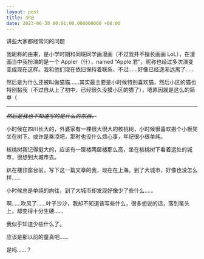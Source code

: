 ```yaml
---
layout: post
title: 杂记
date: 2023-06-30 00:01:00.000000000 +08:00
---
```


讲些大家都经常问的问题

我昵称的由来，是小学时期和同班同学画漫画（不过我并不擅长画画 LoL），在漫画当中我扮演的是一个 Appler（什），named “Apple 君”，昵称也经过多次演变变成现在这样。我和他们现在依旧保持着联系，不过……好像已经逐渐远离了……

然后是为什么还被叫做猫猫……其实最主要是小时候特别喜欢猫，然后小区的猫也特别黏我（不过自从上了初中，已经很久没摸小区的猫了），嗯原因就是这么的简单（

---

~~*然后是我也不知道写的是什么的东西。*~~

小时候在四川长大的，外婆家有一棵很大很大的核桃树，小时候很喜欢搬个小板凳坐在树下。或许是乘凉吧，那时也没什么烦心事，年纪很小很单纯。

核桃树我记得挺大的，应该有一层楼两层楼那么高，坐在核桃树下看着远处的城市，很想到大城市去。

趴在楼顶窗台前，写下这一篇文章的我，现在在上海。到了大城市，好像也没怎么样……

小时候总是单纯的向往，到了大城市却发现好像少了些什么……

啊……吹风了……叶子沙沙，我却不知道该写些什么，很多想说的话，落到笔头上，却变得十分生硬……

我似乎知道少些什么了。

应该是那以前的童真吧……

是吗……？

